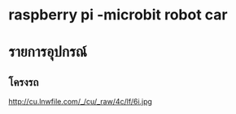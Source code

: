 # raspberry pi -microbit robot car

# รายการอุปกรณ์
## โครงรถ
http://cu.lnwfile.com/_/cu/_raw/4c/lf/6i.jpg
